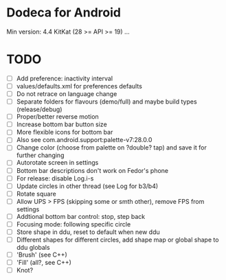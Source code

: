 # Dodeca for Android
Min version: 4.4 KitKat (28 >= API >= 19)
...
# TODO
- [ ] Add preference: inactivity interval
- [ ] values/defaults.xml for preferences defaults
- [ ] Do not retrace on language change
- [ ] Separate folders for flavours (demo/full) and maybe build types (release/debug)
- [ ] Proper/better reverse motion
- [ ] Increase bottom bar button size
- [ ] More flexible icons for bottom bar
- [ ] Also see com.android.support:palette-v7:28.0.0
- [ ] Change color (choose from palette on ?double? tap) and save it for further changing
- [ ] Autorotate screen in settings
- [ ] Bottom bar descriptions don't work on Fedor's phone
- [ ] For release: disable Log.i-s
- [ ] Update circles in other thread (see Log for b3/b4)
- [ ] Rotate square
- [ ] Allow UPS > FPS (skipping some or smth other), remove FPS from settings
- [ ] Addtional bottom bar control: stop, step back
- [ ] Focusing mode: following specific circle
- [ ] Store shape in ddu, reset to default when new ddu
- [ ] Different shapes for different circles, add shape map or global shape to ddu globals
- [ ] 'Brush' (see C++)
- [ ] 'Fill' (all?, see C++)
- [ ] Knot?
